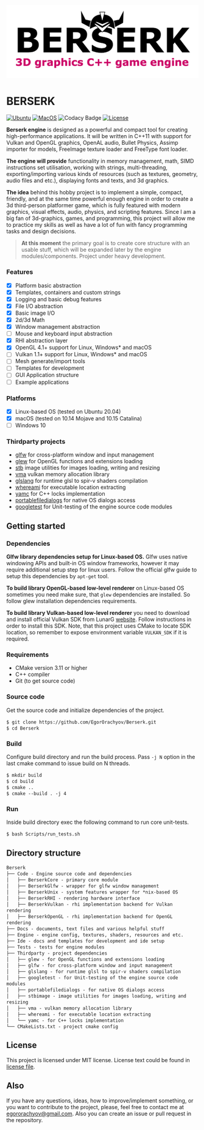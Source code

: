 ![Project logo](https://github.com/EgorOrachyov/Berserk/blob/master/Docs/Images/logo-main.png)

# BERSERK

[![Ubuntu](https://github.com/EgorOrachyov/Berserk/actions/workflows/ubuntu.yml/badge.svg?branch=master)](https://github.com/EgorOrachyov/Berserk/actions/workflows/ubuntu.yml)
[![MacOS](https://github.com/EgorOrachyov/Berserk/actions/workflows/macos.yml/badge.svg?branch=master)](https://github.com/EgorOrachyov/Berserk/actions/workflows/macos.yml)
![Codacy Badge](https://app.codacy.com/project/badge/Grade/674eff47dbfa45e38c5fd3765f3256ba)
[![License](https://img.shields.io/badge/license-MIT-orange)](https://github.com/EgorOrachyov/Berserk/blob/master/LICENSE.md)

**Berserk engine** is designed as a powerful and compact tool for creating high-performance applications.
It will be written in C++11 with support for Vulkan and OpenGL graphics, OpenAL audio, Bullet Physics, 
Assimp importer for models, FreeImage texture loader and FreeType font loader.

**The engine will provide** functionality in memory management, math, SIMD instructions set utilisation, 
working with strings, multi-threading, exporting/importing various kinds of resources (such as textures, 
geometry, audio files and etc.), displaying fonts and texts, and 3d graphics.

**The idea** behind this hobby project is to implement a simple, compact, friendly, and at the same 
time powerful enough engine in order to create a 3d third-person platformer game, which is fully 
featured with modern graphics, visual effects, audio, physics, and scripting features. Since I am 
a big fan of 3d-graphics, games, and programming, this project will allow me to practice my skills 
as well as have a lot of fun with fancy programming tasks and design decisions. 

> **At this moment** the primary goal is to create core structure with an usable stuff,
> which will be expanded later by the engine modules/components. 
> Project under heavy development. 

### Features

- [X] Platform basic abstraction
- [X] Templates, containers and custom strings
- [X] Logging and basic debug features
- [X] File I/O abstraction
- [X] Basic image I/O
- [X] 2d/3d Math 
- [X] Window management abstraction
- [ ] Mouse and keyboard input abstraction
- [X] RHI abstraction layer
- [X] OpenGL 4.1+ support for Linux, Windows* and macOS
- [ ] Vulkan 1.1+ support for Linux, Windows* and macOS
- [ ] Mesh generate/import tools
- [ ] Templates for development
- [ ] GUI Application structure
- [ ] Example applications

### Platforms

- [X] Linux-based OS (tested on Ubuntu 20.04)
- [X] macOS (tested on 10.14 Mojave and 10.15 Catalina)
- [ ] Windows 10 

### Thirdparty projects

* [glfw](https://github.com/glfw/glfw) for cross-platform window and input management
* [glew](https://github.com/Perlmint/glew-cmake) for OpenGL functions and extensions loading
* [stb](https://github.com/nothings/stb) image utilities for images loading, writing and resizing
* [vma](https://github.com/GPUOpen-LibrariesAndSDKs/VulkanMemoryAllocator) vulkan memory allocation library
* [glslang](https://github.com/KhronosGroup/glslang) for runtime glsl to spir-v shaders compilation
* [whereami](https://github.com/gpakosz/whereami) for executable location extracting
* [yamc](https://github.com/yohhoy/yamc) for C++ locks implementation
* [portablefiledialogs](https://github.com/samhocevar/portable-file-dialogs) for native OS dialogs access
* [googletest](https://github.com/google/googletest) for Unit-testing of the engine source code modules

## Getting started

### Dependencies

**Glfw library dependencies setup for Linux-based OS.**
Glfw uses native windowing APIs and built-in OS window frameworks, 
however it may require additional setup step for linux users. 
Follow the official glfw guide to setup this dependencies by `apt-get` tool.

**To build library OpenGL-based low-level renderer** on Linux-based OS 
sometimes you need make sure, that `glew` dependencies are installed.
So follow glew installation dependencies requirements.

**To build library Vulkan-based low-level renderer** you need to download and install
official Vulkan SDK from LunarG [website](https://www.lunarg.com/vulkan-sdk/). Follow
instructions in order to install this SDK. Note, that this project uses CMake
to locate SDK location, so remember to expose environment variable `VULKAN_SDK` if it is required.

### Requirements

* CMake version 3.11 or higher
* C++ compiler 
* Git (to get source code)

### Source code

Get the source code and initialize dependencies of the project.

```shell script
$ git clone https://github.com/EgorOrachyov/Berserk.git
$ cd Berserk
```

### Build

Configure build directory and run the build process.
Pass `-j N` option in the last cmake command to issue build on N threads.

```shell script
$ mkdir build
$ cd build
$ cmake ..
$ cmake --build . -j 4
```

### Run

Inside build directory exec the following command to run core unit-tests.

```shell script
$ bash Scripts/run_tests.sh
```

## Directory structure
 
```ignorelang
Berserk
├── Code - Engine source code and dependencies
│   ├── BerserkCore - primary core module
│   ├── BerserkGlfw - wrapper for glfw window management
│   ├── BerserkUnix - system features wrapper for *nix-based OS
│   ├── BerserkRHI - rendering hardware interface
│   ├── BerserkVulkan - rhi implementation backend for Vulkan rendering 
│   ├── BerserkOpenGL - rhi implementation backend for OpenGL rendering 
├── Docs - documents, text files and various helpful stuff
├── Engine - engine config, textures, shaders, resources and etc.
├── Ide - docs and templates for development and ide setup
├── Tests - tests for engine modules
├── Thirdparty - project dependencies
│   ├── glew - for OpenGL functions and extensions loading
│   ├── glfw - for cross-platform window and input management
│   ├── glslang - for runtime glsl to spir-v shaders compilation
│   ├── googletest - for Unit-testing of the engine source code modules
│   ├── portablefiledialogs - for native OS dialogs access
│   ├── stbimage - image utilities for images loading, writing and resizing
│   ├── vma - vulkan memory allocation library
│   ├── whereami - for executable location extracting
│   └── yamc - for C++ locks implementation
└── CMakeLists.txt - project cmake config
```

## License

This project is licensed under MIT license. License text could be found in 
[license file](https://github.com/EgorOrachyov/Berserk/blob/master/LICENSE.md).

## Also

If you have any questions, ideas, how to improve/implement something, or you want to 
contribute to the project, please, feel free to contact me at egororachyov@gmail.com.
Also you can create an issue or pull request in the repository.